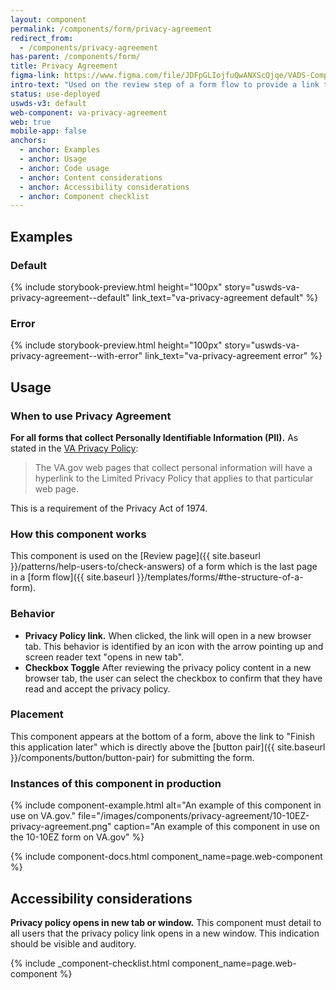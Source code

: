 ```yaml
---
layout: component
permalink: /components/form/privacy-agreement
redirect_from:
  - /components/privacy-agreement
has-parent: /components/form/
title: Privacy Agreement
figma-link: https://www.figma.com/file/JDFpGLIojfuQwANXScQjqe/VADS-Component-Examples?type=design&node-id=1360%3A85151&mode=design&t=TiJHClaf3VQ6wU6B-1
intro-text: "Used on the review step of a form flow to provide a link to the privacy policy content and provide a confirmation checkbox."
status: use-deployed
uswds-v3: default
web-component: va-privacy-agreement
web: true
mobile-app: false
anchors:
  - anchor: Examples
  - anchor: Usage
  - anchor: Code usage
  - anchor: Content considerations
  - anchor: Accessibility considerations
  - anchor: Component checklist
---
```


## Examples

### Default

{% include storybook-preview.html height="100px" story="uswds-va-privacy-agreement--default" link_text="va-privacy-agreement default" %}

### Error

{% include storybook-preview.html height="100px" story="uswds-va-privacy-agreement--with-error" link_text="va-privacy-agreement error" %}

## Usage

### When to use Privacy Agreement

**For all forms that collect Personally Identifiable Information (PII).** As stated in the [VA Privacy Policy](https://www.va.gov/privacy-policy/):

> The VA.gov web pages that collect personal information will have a hyperlink to the Limited Privacy Policy that applies to that particular web page.

This is a requirement of the Privacy Act of 1974.

### How this component works

This component is used on the [Review page]({{ site.baseurl }}/patterns/help-users-to/check-answers) of a form which is the last page in a [form flow]({{ site.baseurl }}/templates/forms/#the-structure-of-a-form).

### Behavior

* **Privacy Policy link.** When clicked, the link will open in a new browser tab. This behavior is identified by an icon with the arrow pointing up and screen reader text "opens in new tab".
* **Checkbox Toggle** After reviewing the privacy policy content in a new browser tab, the user can select the checkbox to confirm that they have read and accept the privacy policy.

### Placement

This component appears at the bottom of a form, above the link to "Finish this application later" which is directly above the [button pair]({{ site.baseurl }}/components/button/button-pair) for submitting the form.

### Instances of this component in production

{% include component-example.html alt="An example of this component in use on VA.gov." file="/images/components/privacy-agreement/10-10EZ-privacy-agreement.png" caption="An example of this component in use on the 10-10EZ form on VA.gov" %}

{% include component-docs.html component_name=page.web-component %}

## Accessibility considerations

**Privacy policy opens in new tab or window.** This component must detail to all users that the privacy policy link opens in a new window. This indication should be visible and auditory.

{% include _component-checklist.html component_name=page.web-component %}